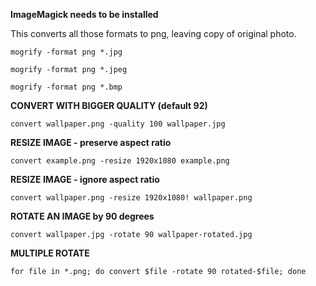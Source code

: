 **ImageMagick needs to be installed**

This converts all those formats to png, leaving copy of original photo.

```
mogrify -format png *.jpg
```

```
mogrify -format png *.jpeg
```

```
mogrify -format png *.bmp
```

**CONVERT WITH BIGGER QUALITY (default 92)**

```
convert wallpaper.png -quality 100 wallpaper.jpg
```

**RESIZE IMAGE - preserve aspect ratio**

```
convert example.png -resize 1920x1080 example.png
```

**RESIZE IMAGE - ignore aspect ratio**

```
convert wallpaper.png -resize 1920x1080! wallpaper.png
```

**ROTATE AN IMAGE by 90 degrees**

```
convert wallpaper.jpg -rotate 90 wallpaper-rotated.jpg
```

**MULTIPLE ROTATE**

```
for file in *.png; do convert $file -rotate 90 rotated-$file; done
```